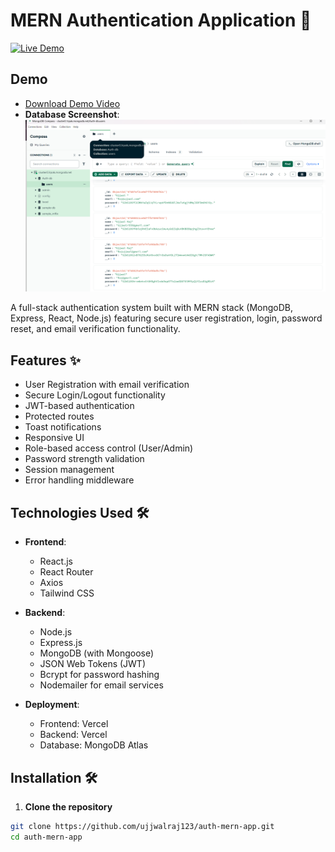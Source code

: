 # MERN Authentication Application 🔐

[![Live Demo](https://img.shields.io/badge/Live%20Demo-Click%20Here-brightgreen)](https://auth-mern-app-rmhb.vercel.app/login)

## Demo
- [Download Demo Video](https://github.com/ujjwalraj123/auth-mern-app/raw/main/Demo/Module_4_Demo_video.mp4)
- **Database Screenshot**:  
  ![Demo Database](https://raw.githubusercontent.com/ujjwalraj123/auth-mern-app/main/Demo/Demo-DB.png)

A full-stack authentication system built with MERN stack (MongoDB, Express, React, Node.js) featuring secure user registration, login, password reset, and email verification functionality.

## Features ✨

- User Registration with email verification
- Secure Login/Logout functionality
- JWT-based authentication
- Protected routes
- Toast notifications
- Responsive UI
- Role-based access control (User/Admin)
- Password strength validation
- Session management
- Error handling middleware

## Technologies Used 🛠️

- **Frontend**:
  - React.js
  - React Router
  - Axios
  - Tailwind CSS

- **Backend**:
  - Node.js
  - Express.js
  - MongoDB (with Mongoose)
  - JSON Web Tokens (JWT)
  - Bcrypt for password hashing
  - Nodemailer for email services

- **Deployment**:
  - Frontend: Vercel
  - Backend: Vercel
  - Database: MongoDB Atlas

## Installation 🛠️

1. **Clone the repository**
```bash
git clone https://github.com/ujjwalraj123/auth-mern-app.git
cd auth-mern-app
